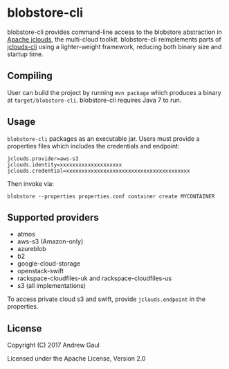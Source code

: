 # blobstore-cli

blobstore-cli provides command-line access to the blobstore abstraction in
[Apache jclouds](https://jclouds.apache.org/), the multi-cloud toolkit.
blobstore-cli reimplements parts of
[jclouds-cli](https://repo1.maven.org/maven2/org/apache/jclouds/cli/jclouds-cli-assembly/)
using a lighter-weight framework, reducing both binary size and startup time.

## Compiling

User can build the project by running `mvn package` which
produces a binary at `target/blobstore-cli`.  blobstore-cli requires Java 7 to
run.

## Usage

`blobstore-cli` packages as an executable jar.  Users must provide a properties
files which includes the credentials and endpoint:

```
jclouds.provider=aws-s3
jclouds.identity=xxxxxxxxxxxxxxxxxxxx
jclouds.credential=xxxxxxxxxxxxxxxxxxxxxxxxxxxxxxxxxxxxxxxx
```

Then invoke via:

```
blobstore --properties properties.conf container create MYCONTAINER
```

## Supported providers

* atmos
* aws-s3 (Amazon-only)
* azureblob
* b2
* google-cloud-storage
* openstack-swift
* rackspace-cloudfiles-uk and rackspace-cloudfiles-us
* s3 (all implementations)

To access private cloud s3 and swift, provide `jclouds.endpoint` in the
properties.

## License

Copyright (C) 2017 Andrew Gaul

Licensed under the Apache License, Version 2.0
